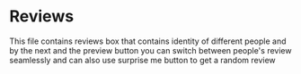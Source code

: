 # Reviews
This file contains reviews box that contains identity of different people and by the next and the preview button you can switch between people's review seamlessly and can also use surprise me button to get a random review
